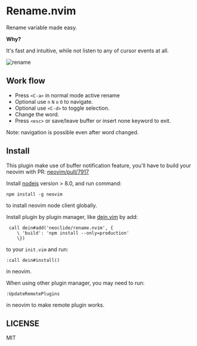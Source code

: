 # Rename.nvim

Rename variable made easy.

**Why?** 

It's fast and intuitive, while not listen to any of cursor events at all.

![rename](https://user-images.githubusercontent.com/251450/40627380-45a045e6-62f1-11e8-8317-06d3964f0a57.gif)

## Work flow

* Press `<C-a>` in normal mode active rename
* Optional use `n` `N` `o` `O` to navigate.
* Optional use `<C-d>` to toggle selection.
* Change the word.
* Press `<esc>` or save/leave buffer or insert none keyword to exit.

Note: navigation is possible even after word changed.

## Install

This plugin make use of buffer notification feature, you'll have to build your
neovim with PR: [neovim/pull/7917](https://github.com/neovim/neovim/pull/7917)

Install [nodejs](http://nodejs.org/) version > 8.0, and run command:

    npm install -g neovim

to install neovim node client globally.

Install plugin by plugin manager, like [dein.vim](https://github.com/Shougo/dein.vim) by add:

``` vim
 call dein#add('neoclide/rename.nvim', {
    \ 'build': 'npm install --only=production'
    \})
```

to your `init.vim` and run:

``` vim
:call dein#install()
```

in neovim.

When using other plugin manager, you may need to run:

``` vim
:UpdateRemotePlugins
```

in neovim to make remote plugin works.

## LICENSE

MIT

